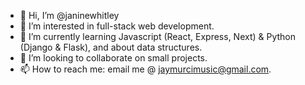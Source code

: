 - 👋 Hi, I’m @janinewhitley
- 👀 I’m interested in full-stack web development.
- 🌱 I’m currently learning Javascript (React, Express, Next) & Python (Django & Flask), and about data structures.
- 💞️ I’m looking to collaborate on small projects.
- 📫 How to reach me: email me @ jaymurcimusic@gmail.com.

<!---
janinewhitley/janinewhitley is a ✨ special ✨ repository because its `README.md` (this file) appears on your GitHub profile.
You can click the Preview link to take a look at your changes.
--->
